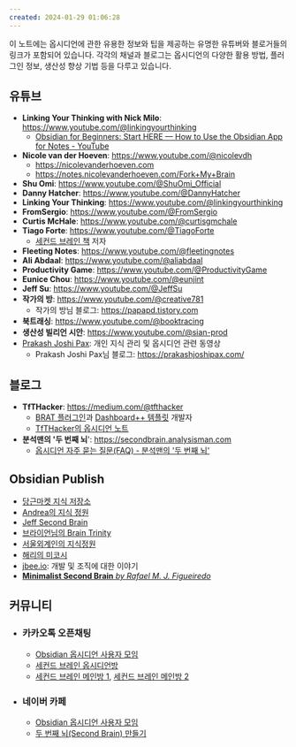 ```yaml
---
created: 2024-01-29 01:06:28
---
```

이 노트에는 옵시디언에 관한 유용한 정보와 팁을 제공하는 유명한 유튜버와 블로거들의 링크가 포함되어 있습니다.
각각의 채널과 블로그는 옵시디언의 다양한 활용 방법, 플러그인 정보, 생산성 향상 기법 등을 다루고 있습니다.

## 유튜브
- **Linking Your Thinking with Nick Milo**: https://www.youtube.com/@linkingyourthinking
	- [Obsidian for Beginners: Start HERE — How to Use the Obsidian App for Notes - YouTube](https://www.youtube.com/watch?v=QgbLb6QCK88&list=PL3NaIVgSlAVLHty1-NuvPa9V0b0UwbzBd)
- **Nicole van der Hoeven**: https://www.youtube.com/@nicolevdh
	- https://nicolevanderhoeven.com
	- https://notes.nicolevanderhoeven.com/Fork+My+Brain
- **Shu Omi**: https://www.youtube.com/@ShuOmi_Official
- **Danny Hatcher**: https://www.youtube.com/@DannyHatcher
- **Linking Your Thinking**: https://www.youtube.com/@linkingyourthinking
- **FromSergio**: https://www.youtube.com/@FromSergio
- **Curtis McHale**: https://www.youtube.com/@curtisgmchale
- **Tiago Forte**: https://www.youtube.com/@TiagoForte
	- [세컨드 브레인 책](https://m.yes24.com/Goods/Detail/117715543) 저자
- **Fleeting Notes**: https://www.youtube.com/@fleetingnotes
- **Ali Abdaal**: https://www.youtube.com/@aliabdaal
- **Productivity Game**: https://www.youtube.com/@ProductivityGame
- **Eunice Chou**: https://www.youtube.com/@eunjint
- **Jeff Su**: https://www.youtube.com/@JeffSu
- **작가의 방**: https://www.youtube.com/@creative781
	- 작가의 방님 블로그: https://papapd.tistory.com
- **북트래싱**: https://www.youtube.com/@booktracing
- **생산성 빌리언 시안**: https://www.youtube.com/@sian-prod
- [Prakash Joshi Pax](https://www.youtube.com/@beingpax): 개인 지식 관리 및 옵시디언 관련 동영상
	- Prakash Joshi Pax님 블로그: https://prakashjoshipax.com/

## 블로그
- **TfTHacker**: https://medium.com/@tfthacker
	- [BRAT 플러그인](https://github.com/TfTHacker/obsidian42-brat)과 [Dashboard++ 템플릿](https://github.com/TfTHacker/DashboardPlusPlus) 개발자
	- [TfTHacker의 옵시디언 노트](https://tfthacker.com/Welcome)
- **분석맨의 '두 번째 뇌**': https://secondbrain.analysisman.com
	- [옵시디언 자주 묻는 질문(FAQ) - 분석맨의 '두 번째 뇌'](https://secondbrain.analysisman.com/obsidian-faq)

##  Obsidian Publish
- [당근마켓 지식 저장소](https://publish.obsidian.md/karrot/README)
- [Andrea의 지식 정원](https://publish.obsidian.md/andrea9292)
- [Jeff Second Brain](https://publish.obsidian.md/jeff-second-brain/)
- [브라이언님의 Brain Trinity](https://publish.obsidian.md/braintrinity/)
- [서울외계인의 지식정원](https://publish.obsidian.md/seoulalien/)
- [해리의 미코시](https://www.harrymikoshi.com/vault/note/5d3dba80-2a20-11ed-a908-6bd771176436)
- [jbee.io](https://blog.jbee.io): 개발 및 조직에 대한 이야기
- [**Minimalist Second Brain** _by Rafael M. J. Figueiredo_](https://minimalistsecondbrain.com)

## 커뮤니티
- ### 카카오톡 오픈채팅
	- [Obsidian 옵시디언 사용자 모임](https://open.kakao.com/o/gSwzeNAd)
	- [세컨드 브레인 옵시디언방](https://open.kakao.com/o/gIDWjGfe)
	- [세컨드 브레인 메인방 1](https://open.kakao.com/o/gYxhGKMc), [세컨드 브레인 메인방 2](https://open.kakao.com/o/gmZk69Hf)
- ### 네이버 카페
	- [Obsidian 옵시디언 사용자 모임](https://cafe.naver.com/obsidianary)
	- [두 번째 뇌(Second Brain)  만들기](https://cafe.naver.com/2ndbrain)
